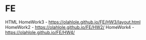 # FE
HTML
HomeWork3 - https://olahlole.github.io/FE/HW3/layout.html
HomeWork2 - https://olahlole.github.io/FE/HW2/
HomeWork4 - https://olahlole.github.io/FE/HW4/
